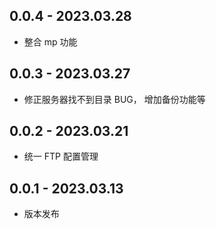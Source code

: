 ## 0.0.4 - 2023.03.28

- 整合 mp 功能

## 0.0.3 - 2023.03.27

- 修正服务器找不到目录 BUG， 增加备份功能等

## 0.0.2 - 2023.03.21

- 统一 FTP 配置管理

## 0.0.1 - 2023.03.13

- 版本发布
